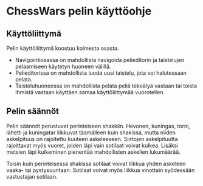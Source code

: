 
# ChessWars pelin käyttöohje

## Käyttöliittymä

Pelin käyttöliittymä koostuu kolmesta osasta.

* Navigointiosassa on mahdollista navigoida pelieditorin ja taistelujen pelaamiseen käytetyn huoneen välillä.
* Pelieditorissa on mahdollista luoda uusi taistelu, jota voi halutessaan pelata.
* Taisteluhuoneessa on mahdollista pelata peliä tekoälyä vastaan tai toista ihmistä vastaan käyttäen samaa käyttöliittymää vuorotellen.


## Pelin säännöt

Pelin säännöt perustuvat perinteiseen shakkiin. Hevonen, kuningas, torni, lähetti ja kuningatar liikkuvat täsmälleen kuin shakissa, mutta niiden askelpituus on rajoitettu kuuteen askeleeseen. Siirtojen askelpituutta rajoittavat myös vuoret, joiden läpi vain sotilaat voivat kulkea. Lisäksi metsien läpi kulkeminen pienentää mahdollisten askelien lukumäärää.

Toisin kuin perinteisessä shakissa sotilaat voivat liikkua yhden askeleen vaaka- tai pystysuuntaan. Sotilaat voivat myös liikkua vinottain syödessään vastustajan sotilaan.


